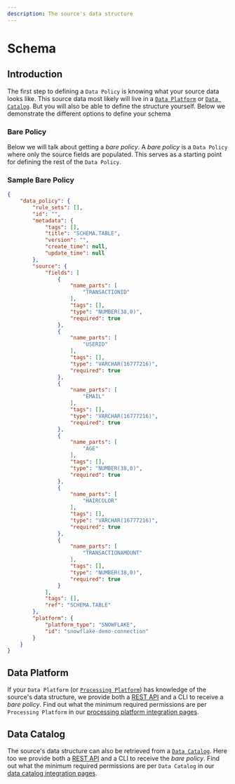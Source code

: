 ```yaml
---
description: The source's data structure
---
```


# Schema

## Introduction

The first step to defining a `Data Policy` is knowing what your source data looks like. This source data most likely will live in a [`Data Platform`](../reference/processing-platform-integrations/) or [`Data Catalog`](../reference/data-catalog-integrations/). But you will also be able to define the structure yourself. Below we demonstrate the different options to define your schema

### Bare Policy

Below we will talk about getting a _bare policy_. A _bare policy_ is a `Data Policy` where only the source fields are populated. This serves as a starting point for defining the rest of the `Data Policy`.&#x20;

### Sample Bare Policy

```json
{
    "data_policy": {
        "rule_sets": [],
        "id": "",
        "metadata": {
            "tags": [],
            "title": "SCHEMA.TABLE",
            "version": "",
            "create_time": null,
            "update_time": null
        },
        "source": {
            "fields": [
                {
                    "name_parts": [
                        "TRANSACTIONID"
                    ],
                    "tags": [],
                    "type": "NUMBER(38,0)",
                    "required": true
                },
                {
                    "name_parts": [
                        "USERID"
                    ],
                    "tags": [],
                    "type": "VARCHAR(16777216)",
                    "required": true
                },
                {
                    "name_parts": [
                        "EMAIL"
                    ],
                    "tags": [],
                    "type": "VARCHAR(16777216)",
                    "required": true
                },
                {
                    "name_parts": [
                        "AGE"
                    ],
                    "tags": [],
                    "type": "NUMBER(38,0)",
                    "required": true
                },
                {
                    "name_parts": [
                        "HAIRCOLOR"
                    ],
                    "tags": [],
                    "type": "VARCHAR(16777216)",
                    "required": true
                },
                {
                    "name_parts": [
                        "TRANSACTIONAMOUNT"
                    ],
                    "tags": [],
                    "type": "NUMBER(38,0)",
                    "required": true
                }
            ],
            "tags": [],
            "ref": "SCHEMA.TABLE"
        },
        "platform": {
            "platform_type": "SNOWFLAKE",
            "id": "snowflake-demo-connection"
        }
    }
}
```

## Data Platform

If your `Data Platform` (or [`Processing Platform`](../reference/processing-platform-integrations/)) has knowledge of the source's data structure, we provide both a [REST API](../reference/api-reference.md#processing-platforms-platformid-tables-table\_id-bare-policy) and a CLI to receive a _bare policy_. Find out what the minimum required permissions are per `Processing Platform` in our [processing platform integration pages](../reference/processing-platform-integrations/).&#x20;

## Data Catalog

The source's data structure can also be retrieved from a [`Data Catalog`](../reference/data-catalog-integrations/). Here too we provide both a [REST API](../reference/api-reference.md#catalogs-catalogid-databases-databaseid-schemas-schemaid-tables-tableid-bare-policy) and a CLI to receive the _bare policy_. Find out what the minimum required permissions are per `Data Catalog` in our [data catalog integration pages](../reference/data-catalog-integrations/).&#x20;
